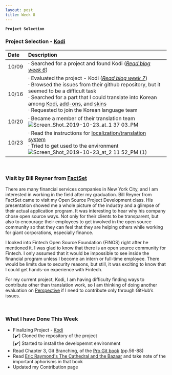 ```yaml
---
layout: post
title: Week 8
---
```


**`Project Selection`**

### Project Selection - [Kodi](https://kodi.tv/)  

| Date | Description |
| :--- | :---        |
| 10/09 | · Searched for a project and found Kodi ([_Read blog week 6_](https://hunter-college-ossd-fall-2019.github.io/nancydocode-weekly/week06/)) |
| 10/16 | · Evaluated the project - Kodi ([_Read blog week 7_](https://hunter-college-ossd-fall-2019.github.io/nancydocode-weekly/week07/))<br> · Browsed the issues from their github repository, but it seemed to be a difficult task <br> · Searched for a part that I could translate into Korean among [Kodi](https://www.transifex.com/teamxbmc/kodi-main/), [add-ons](https://www.transifex.com/teamxbmc/xbmc-addons/), and [skins](https://www.transifex.com/teamxbmc/xbmc-skins/)<br> · Requested to join the Korean language team |
| 10/20 | · Became a member of their translation team<br> ![Screen_Shot_2019-10-23_at_1 37 03_PM](https://user-images.githubusercontent.com/30683150/67419751-46ea3180-f59b-11e9-909b-55fd9a852ec8.png) |
| 10/23 | · Read the instructions for [localization/translation system](https://kodi.wiki/index.php?title=Translation_System)<br> · Tried to get used to the environment <br> ![Screen_Shot_2019-10-23_at_2 11 52_PM (1)](https://user-images.githubusercontent.com/30683150/67421851-51a6c580-f59f-11e9-8f45-0ff0f7766d51.png) |

&nbsp;
&nbsp;
&nbsp;

### Visit by Bill Reyner from [FactSet](https://www.factset.com/)
There are many financial services companies in New York City, and I am interested in working in the field after my graduation. Bill Reyner from FactSet came to visit my Open Source Project Development class. His presentation showed me a whole picture of the industry and a glimpse of their actual application program. It was interesting to hear why his company chose open source ways. Not only for their clients to be transparent, but also to encourage their employees to get involved in the open source community so that they can feel that they are helping others while working for giant corporations, especially finance. 

I looked into Fintech Open Source Foundation (FINOS) right after he mentioned it. I was glad to know that there is an open source community for Fintech. I only assumed that it would be impossible to see inside the financial program unless I become an intern or full-time employee. There would be limits due to security reasons, but still, it was exciting to know that I could get hands-on experience with Fintech. 

For my current project, Kodi, I am having difficulty finding ways to contribute other than translation work, so I am thinking of doing another evaluation on [Perspective](https://github.com/finos/perspective) if I need to contribute only through GitHub’s issues. 

&nbsp;
&nbsp;
&nbsp;

### What I have Done This Week
- Finalizing Project - [Kodi](https://github.com/xbmc)  
  [✔️] Cloned the repository of the project  
  [✔️] Started to install the developemnt environment 
- Read Chapter 3, Git Branching, of the [Pro Git book](https://git-scm.com/book/ko/v2) (pp.56-88)
- Read [Eric Raymond's The Cathedral and the Bazaar](http://www.catb.org/~esr/writings/cathedral-bazaar/cathedral-bazaar/index.html) and take note of the important aphorisms in that book
- Updated my Contribution page
